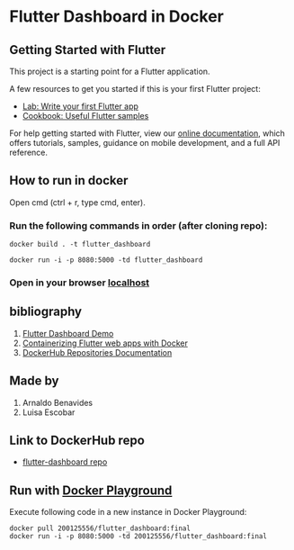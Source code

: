 # Flutter Dashboard in Docker

## Getting Started with Flutter

This project is a starting point for a Flutter application.

A few resources to get you started if this is your first Flutter project:

- [Lab: Write your first Flutter app](https://flutter.dev/docs/get-started/codelab)
- [Cookbook: Useful Flutter samples](https://flutter.dev/docs/cookbook)

For help getting started with Flutter, view our
[online documentation](https://flutter.dev/docs), which offers tutorials,
samples, guidance on mobile development, and a full API reference.

## How to run in docker

Open cmd (ctrl + r, type cmd, enter). <br>

### Run the following commands in order (after cloning repo):

```
docker build . -t flutter_dashboard
```
```
docker run -i -p 8080:5000 -td flutter_dashboard
```
### Open in your browser [localhost](http://localhost:8080/)

## bibliography

1. [Flutter Dashboard Demo](https://morioh.com/p/fd4bce4016b8)
2. [Containerizing Flutter web apps with Docker](https://blog.logrocket.com/containerizing-flutter-web-apps-with-docker/)
3. [DockerHub Repositories Documentation](https://docs.docker.com/docker-hub/repos/)

## Made by

1. Arnaldo Benavides
2. Luisa Escobar

## Link to DockerHub repo

- [flutter-dashboard repo](https://hub.docker.com/repository/docker/200125556/flutter_dashboard)

## Run with [Docker Playground](https://labs.play-with-docker.com)

Execute following code in a new instance in Docker Playground:
```
docker pull 200125556/flutter_dashboard:final
docker run -i -p 8080:5000 -td 200125556/flutter_dashboard:final
```

